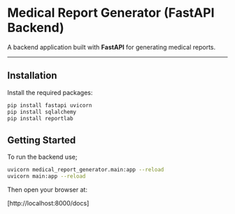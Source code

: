 #  Medical Report Generator (FastAPI Backend)

A backend application built with **FastAPI** for generating medical reports.

---

##  Installation

Install the required packages:

```bash
pip install fastapi uvicorn
pip install sqlalchemy
pip install reportlab
```

## Getting Started

To run the backend use;
```bash
uvicorn medical_report_generator.main:app --reload 
uvicorn main:app --reload
```
Then open your browser at:

[http://localhost:8000/docs]